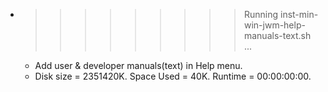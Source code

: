 * >>>>>>>>> Running inst-min-win-jwm-help-manuals-text.sh ...
  * Add user & developer manuals(text) in Help menu.
  * Disk size = 2351420K. Space Used = 40K. Runtime = 00:00:00:00.
